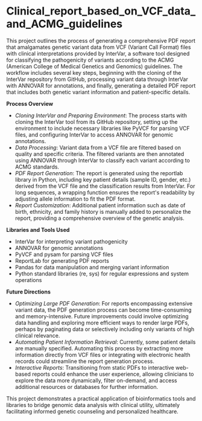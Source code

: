 # Clinical_report_based_on_VCF_data_and_ACMG_guidelines
This project outlines the process of generating a comprehensive PDF report that amalgamates genetic variant data from VCF (Variant Call Format) files with clinical interpretations provided by InterVar, a software tool designed for classifying the pathogenicity of variants according to the ACMG (American College of Medical Genetics and Genomics) guidelines. The workflow includes several key steps, beginning with the cloning of the InterVar repository from GitHub, processing variant data through InterVar with ANNOVAR for annotations, and finally, generating a detailed PDF report that includes both genetic variant information and patient-specific details.

**Process Overview**

* _Cloning InterVar and Preparing Environment_: The process starts with cloning the InterVar tool from its GitHub repository, setting up the environment to include necessary libraries like PyVCF for parsing VCF files, and configuring InterVar to access ANNOVAR for genomic annotations.
* _Data Processing_: Variant data from a VCF file are filtered based on quality and specific criteria. The filtered variants are then annotated using ANNOVAR through InterVar to classify each variant according to ACMG standards.
* _PDF Report Generation_: The report is generated using the reportlab library in Python, including key patient details (sample ID, gender, etc.) derived from the VCF file and the classification results from InterVar. For long sequences, a wrapping function ensures the report's readability by adjusting allele information to fit the PDF format.
* _Report Customization_: Additional patient information such as date of birth, ethnicity, and family history is manually added to personalize the report, providing a comprehensive overview of the genetic analysis.

**Libraries and Tools Used**
* InterVar for interpreting variant pathogenicity
* ANNOVAR for genomic annotations
* PyVCF and pysam for parsing VCF files
* ReportLab for generating PDF reports
* Pandas for data manipulation and merging variant information
* Python standard libraries (re, sys) for regular expressions and system operations

**Future Directions**

* _Optimizing Large PDF Generation_: For reports encompassing extensive variant data, the PDF generation process can become time-consuming and memory-intensive. Future improvements could involve optimizing data handling and exploring more efficient ways to render large PDFs, perhaps by paginating data or selectively including only variants of high clinical relevance.
* _Automating Patient Information Retrieval_: Currently, some patient details are manually specified. Automating this process by extracting more information directly from VCF files or integrating with electronic health records could streamline the report generation process.
* _Interactive Reports_: Transitioning from static PDFs to interactive web-based reports could enhance the user experience, allowing clinicians to explore the data more dynamically, filter on-demand, and access additional resources or databases for further information.

This project demonstrates a practical application of bioinformatics tools and libraries to bridge genomic data analysis with clinical utility, ultimately facilitating informed genetic counseling and personalized healthcare.
